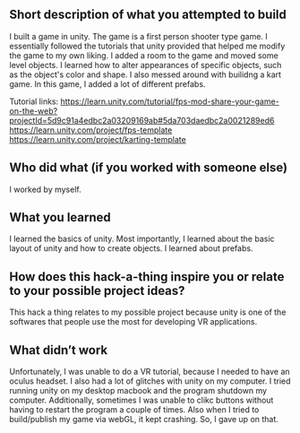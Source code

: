 ## Short description of what you attempted to build
I built a game in unity. The game is a first person shooter type game. I essentially followed the tutorials that unity provided that helped me modify the game to my own liking. I added a room to the game and moved some level objects. I learned how to alter appearances of specific objects, such as the object's color and shape. I also messed around with builidng a kart game. In this game, I added a lot of different prefabs.

Tutorial links: 
https://learn.unity.com/tutorial/fps-mod-share-your-game-on-the-web?projectId=5d9c91a4edbc2a03209169ab#5da703daedbc2a0021289ed6
https://learn.unity.com/project/fps-template
https://learn.unity.com/project/karting-template



## Who did what (if you worked with someone else)
I worked by myself.


## What you learned
I learned the basics of unity. Most importantly, I learned about the basic layout of unity and how to create objects. I learned about prefabs.

## How does this hack-a-thing inspire you or relate to your possible project ideas?
This hack a thing relates to my possible project because unity is one of the softwares that people use the most for developing VR applications.


## What didn’t work
Unfortunately, I was unable to do a VR tutorial, because I needed to have an oculus headset. I also had a lot of glitches with unity on my computer. I tried running unity on my desktop macbook and the program shutdown my computer. Additionally, sometimes I was unable to clikc buttons without having to restart the program a couple of times. Also when I tried to build/publish my game via webGL, it kept crashing. So, I gave up on that. 